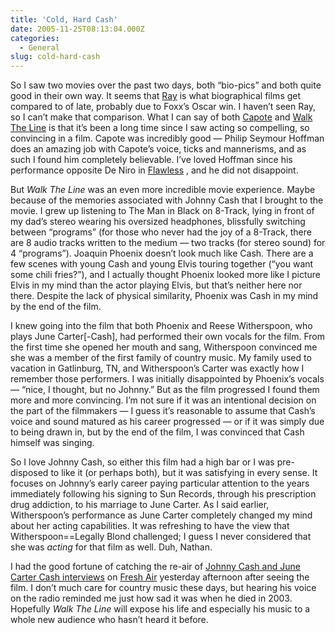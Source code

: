 ```yaml
---
title: 'Cold, Hard Cash'
date: 2005-11-25T08:13:04.000Z
categories:
  - General
slug: cold-hard-cash
---
```

So I saw two movies over the past two days, both “bio-pics” and both quite good in their own way. It seems that [Ray][1]  is what biographical films get compared to of late, probably due to Foxx’s Oscar win. I haven’t seen Ray, so I can’t make that comparison. What I can say of both [Capote][2]  and [Walk The Line][3]  is that it’s been a long time since I saw acting so compelling, so convincing in a film. Capote was incredibly good — Philip Seymour Hoffman does an amazing job with Capote’s voice, ticks and mannerisms, and as such I found him completely believable. I’ve loved Hoffman since his performance opposite De Niro in [Flawless][4] , and he did not disappoint.

But _Walk The Line_ was an even more incredible movie experience. Maybe because of the memories associated with Johnny Cash that I brought to the movie. I grew up listening to The Man in Black on 8-Track, lying in front of my dad’s stereo wearing his oversized headphones, blissfully switching between “programs” (for those who never had the joy of a 8-Track, there are 8 audio tracks written to the medium — two tracks (for stereo sound) for 4 “programs”). Joaquin Phoenix doesn’t look much like Cash. There are a few scenes with young Cash and young Elvis touring together (“you want some chili fries?”), and I actually thought Phoenix looked more like I picture Elvis in my mind than the actor playing Elvis, but that’s neither here nor there. Despite the lack of physical similarity, Phoenix was Cash in my mind by the end of the film.

I knew going into the film that both Phoenix and Reese Witherspoon, who plays June Carter[-Cash], had performed their own vocals for the film. From the first time she opened her mouth and sang, Witherspoon convinced me she was a member of the first family of country music. My family used to vacation in Gatlinburg, <span class="caps">TN</span>, and Witherspoon’s Carter was exactly how I remember those performers. I was initially disappointed by Phoenix’s vocals — “nice, I thought, but no Johnny.” But as the film progressed I found them more and more convincing. I’m not sure if it was an intentional decision on the part of the filmmakers — I guess it’s reasonable to assume that Cash’s voice and sound matured as his career progressed — or if it was simply due to being drawn in, but by the end of the film, I was convinced that Cash himself was singing.

So I love Johnny Cash, so either this film had a high bar or I was pre-disposed to like it (or perhaps both), but it was satisfying in every sense. It focuses on Johnny’s early career paying particular attention to the years immediately following his signing to Sun Records, through his prescription drug addiction, to his marriage to June Carter. As I said earlier, Witherspoon’s performance as June Carter completely changed my mind about her acting capabilities. It was refreshing to have the view that Witherspoon==Legally Blond challenged; I guess I never considered that she was _acting_ for that film as well. Duh, Nathan.

I had the good fortune of catching the re-air of [Johnny Cash and June Carter Cash interviews][5]  on [Fresh Air][6]  yesterday afternoon after seeing the film. I don’t much care for country music these days, but hearing his voice on the radio reminded me just how sad it was when he died in 2003. Hopefully _Walk The Line_ will expose his life and especially his music to a whole new audience who hasn’t heard it before.



 [1]: http://us.imdb.com/title/tt0350258/
 [2]: http://us.imdb.com/title/tt0379725/
 [3]: http://us.imdb.com/title/tt0358273/
 [4]: http://us.imdb.com/title/tt0155711/
 [5]: http://www.npr.org/templates/rundowns/rundown.php?prgId=13&prgDate=24-Nov-05
 [6]: http://www.npr.org/templates/rundowns/rundown.php?prgId=13
